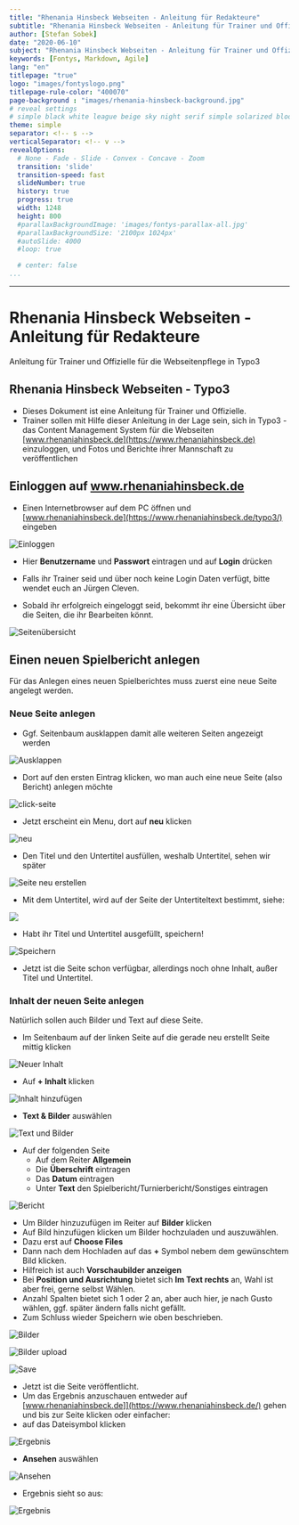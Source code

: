 ```yaml
---
title: "Rhenania Hinsbeck Webseiten - Anleitung für Redakteure"
subtitle: "Rhenania Hinsbeck Webseiten - Anleitung für Trainer und Offizielle für die Webseitenpflege in Typo3"
author: [Stefan Sobek]
date: "2020-06-10"
subject: "Rhenania Hinsbeck Webseiten - Anleitung für Trainer und Offizielle für die Webseitenpflege in Typo3"
keywords: [Fontys, Markdown, Agile]
lang: "en"
titlepage: "true"
logo: "images/fontyslogo.png"
titlepage-rule-color: "400070"
page-background : "images/rhenania-hinsbeck-background.jpg"
# reveal settings
# simple black white league beige sky night serif simple solarized blood moon
theme: simple
separator: <!-- s -->
verticalSeparator: <!-- v -->
revealOptions:
  # None - Fade - Slide - Convex - Concave - Zoom
  transition: 'slide'
  transition-speed: fast
  slideNumber: true
  history: true
  progress: true
  width: 1248
  height: 800
  #parallaxBackgroundImage: 'images/fontys-parallax-all.jpg'
  #parallaxBackgroundSize: '2100px 1024px'
  #autoSlide: 4000
  #loop: true

  # center: false
...
```

---

# Rhenania Hinsbeck Webseiten - Anleitung für Redakteure
<!-- .slide: data-background="images/rhenania-hinsbeck-vektor-opacity.svg" -->
Anleitung für Trainer und Offizielle für die Webseitenpflege in Typo3

<!-- s -->

## Rhenania Hinsbeck Webseiten - Typo3

- Dieses Dokument ist eine Anleitung für Trainer und Offizielle.
- Trainer sollen mit Hilfe dieser Anleitung in der Lage sein, sich in Typo3 - das Content Management System für die Webseiten [www.rhenaniahinsbeck.de](https://www.rhenaniahinsbeck.de) einzuloggen, und Fotos und Berichte ihrer Mannschaft zu veröffentlichen

<!-- s -->

## Einloggen auf www.rhenaniahinsbeck.de

<!-- s -->

- Einen Internetbrowser auf dem PC öffnen und [www.rhenaniahinsbeck.de](https://www.rhenaniahinsbeck.de/typo3/) eingeben

![Einloggen](images/01-einloggen.jpg)

<!-- s -->

- Hier **Benutzername** und **Passwort** eintragen und auf **Login** drücken

- Falls ihr Trainer seid und über noch keine Login Daten verfügt, bitte wendet euch an Jürgen Cleven. 
- Sobald ihr erfolgreich eingeloggt seid, bekommt ihr eine Übersicht über die Seiten, die ihr Bearbeiten könnt. 
  
![Seitenübersicht](images/02-uebersicht.jpg)

<!-- s -->

## Einen neuen Spielbericht anlegen

Für das Anlegen eines neuen Spielberichtes muss zuerst eine neue Seite angelegt werden.

<!-- s -->

### Neue Seite anlegen

- Ggf. Seitenbaum ausklappen damit alle weiteren Seiten angezeigt werden

![Ausklappen](images/03-ausklappen.jpg)

<!-- s -->

- Dort auf den ersten Eintrag klicken, wo man auch eine neue Seite (also Bericht) anlegen möchte

![click-seite](images/03-click-document.jpg)

<!-- s -->

- Jetzt erscheint ein Menu, dort auf **neu** klicken

![neu](images/04-neu.jpg)

<!-- s -->

- Den Titel und den Untertitel ausfüllen, weshalb Untertitel, sehen wir später

![Seite neu erstellen](images/05-seite-neu-erstellen.jpg)

<!-- s -->

- Mit dem Untertitel, wird auf der Seite der Untertiteltext bestimmt, siehe:

![](images/06-seite-neu-erstellen.jpg)

<!-- s -->

- Habt ihr Titel und Untertitel ausgefüllt, speichern!

![Speichern](images/07-speichern.jpg)

- Jetzt ist die Seite schon verfügbar, allerdings noch ohne Inhalt, außer Titel und Untertitel.

<!-- s -->

### Inhalt der neuen Seite anlegen

Natürlich sollen auch Bilder und Text auf diese Seite. <!-- s -->

- Im Seitenbaum auf der linken Seite auf die gerade neu erstellt Seite mittig klicken

![Neuer Inhalt](images/08-neuer-inhalt.jpg)

<!-- s -->

- Auf **+ Inhalt** klicken

![Inhalt hinzufügen](images/09-inhalt-hinzu.jpg)

<!-- s -->

- **Text & Bilder** auswählen

![Text und Bilder](images/10-text-bilder.jpg)

<!-- s -->

- Auf der folgenden Seite 
  - Auf dem Reiter **Allgemein**
  - Die **Überschrift** eintragen
  - Das **Datum** eintragen
  - Unter **Text** den Spielbericht/Turnierbericht/Sonstiges eintragen

<!-- s -->

![Bericht](images/11-bericht.jpg)

<!-- s -->

- Um Bilder hinzuzufügen im Reiter auf **Bilder** klicken
- Auf Bild hinzufügen klicken um Bilder hochzuladen und auszuwählen. 
- Dazu erst auf **Choose Files**
- Dann nach dem Hochladen auf das **+** Symbol nebem dem gewünschtem Bild klicken. 
- Hilfreich ist auch **Vorschaubilder anzeigen**
- Bei **Position und Ausrichtung** bietet sich **Im Text rechts** an, Wahl ist aber frei, gerne selbst Wählen.
- Anzahl Spalten bietet sich 1 oder 2 an, aber auch hier, je nach Gusto wählen, ggf. später ändern falls nicht gefällt.
- Zum Schluss wieder Speichern wie oben beschrieben.

<!-- s -->

![Bilder](images/12-bericht-bilder.jpg)

<!-- s -->

![Bilder upload](images/13-pic-upload.jpg)

<!-- s -->

![Save](images/14-save.jpg)

<!-- s -->

- Jetzt ist die Seite veröffentlicht. 
- Um das Ergebnis anzuschauen entweder auf [www.rhenaniahinsbeck.de]](https://www.rhenaniahinsbeck.de/) gehen und bis zur Seite klicken oder einfacher:
- auf das Dateisymbol klicken

<!-- s -->

![Ergebnis](images/15-ergebnis.jpg)

<!-- s -->

- **Ansehen** auswählen

![Ansehen](images/16-ansehen.jpg)

<!-- s -->

- Ergebnis sieht so aus:

![Ergebnis](images/17-bericht.jpg)
